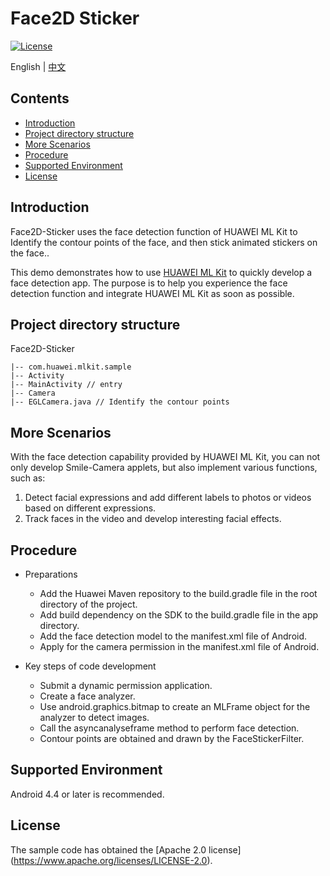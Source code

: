 # Face2D Sticker
[![License](https://img.shields.io/badge/Docs-hmsguides-brightgreen)](https://developer.huawei.com/consumer/en/doc/development/HMS-Guides/ml-introduction-4)

English | [中文](https://github.com/HMS-Core/hms-ml-demo/blob/master/Face2D-Sticker/README_ZH.md)

## Contents

 * [Introduction](#introduction)
 * [Project directory structure](#project-directory-structure)
 * [More Scenarios](#more-scenarios)
 * [Procedure](#procedure)
 * [Supported Environment](#supported-environment)
 * [License](#license)


## Introduction
Face2D-Sticker uses the face detection function of HUAWEI ML Kit to Identify the contour points of the face, and then stick animated stickers on the face..

This demo demonstrates how to use [HUAWEI ML Kit](https://developer.huawei.com/consumer/en/hms/huawei-mlkit) to quickly develop a face detection app. The purpose is to help you experience the face detection function and integrate HUAWEI ML Kit as soon as possible.

## Project directory structure

Face2D-Sticker

    |-- com.huawei.mlkit.sample
    |-- Activity
    |-- MainActivity // entry
    |-- Camera
    |-- EGLCamera.java // Identify the contour points

## More Scenarios
With the face detection capability provided by HUAWEI ML Kit, you can not only develop Smile-Camera applets, but also implement various functions, such as:
1. Detect facial expressions and add different labels to photos or videos based on different expressions.
2. Track faces in the video and develop interesting facial effects.

## Procedure
- Preparations
  - Add the Huawei Maven repository to the build.gradle file in the root directory of the project.
  - Add build dependency on the SDK to the build.gradle file in the app directory.
  - Add the face detection model to the manifest.xml file of Android.
  - Apply for the camera permission in the manifest.xml file of Android.

- Key steps of code development
  - Submit a dynamic permission application.
  - Create a face analyzer.
  - Use android.graphics.bitmap to create an MLFrame object for the analyzer to detect images.
  - Call the asyncanalyseframe method to perform face detection.
  - Contour points are obtained and drawn by the FaceStickerFilter.

## Supported Environment
Android 4.4 or later is recommended.

## License
The sample code has obtained the [Apache 2.0 license] (https://www.apache.org/licenses/LICENSE-2.0).
